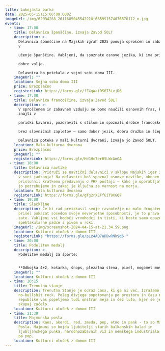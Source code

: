 ```yaml
---
title: Luknjasta barka
date: 2025-05-15T15:00:00.000Z
imageUrl: /img/62034268_2611685045542218_665991574676570112_n.jpg
events:
  - time: 17:00
    title: Delavnica španščine, izvaja Zavod ŠOLT
    description: >-
      Delavnica španščine na Majskih igrah 2025 ponuja sproščen in zabaven uvod
      v

      učenje španščine. Vabljeni, da spoznate osnove jezika, ki ima pridih sonca, ritma in

      dobre volje.

      Delavnica bo potekala v sejni sobi doma III.
    imageUrl: ""
    location: Sejna soba doma III
    price: Brezplačno
    registerLink: https://forms.gle/fZ4qWatDS673LvjD6
  - time: 17:00
    title: Delavnica francoščine, izvaja Zavod ŠOLT
    description: >-
      V sproščenem in zabavnem vzdušju se bomo naučili osnovnih fraz, kako se
      znajti v

      pariški kavarni, pozdraviti s stilom in spoznali drobce francoske kulture. Brez stresa,

      brez slovničnih zapletov – samo dober jezik, dobra družba in ščepec joie de vivre.

      Delavnica poteka v mali kulturni dvorani, izvaja jo Zavod ŠOLT.
    location: Mala kulturna dvorana
    price: Brezplačno
    imageUrl: ""
    registerLink: https://forms.gle/HdGHc7erH5LWcAnGA
  - time: 18:00
    title: Delavnica navtike
    description: Pridruži se navtični delavnici v sklopu Majskih iger 2025 in zapluj
      v svet jadranja! Na delavnici boš spoznal osnove navtike, obenem pa
      prisluhnil kratkemu predavanju o VHF postaji – kako jo uporabljati, kdaj
      jo potrebujemo in zakaj je ključna za varnost na morju.
    location: Mala kulturna dvorana
    registerLink: https://forms.gle/gTg2rXEFfGiT9XGQ7
  - time: 19:00
    title: Slackline
    description: Če bi rad preizkusil svoje ravnotežje na malo drugačen način ali pa
      prišel pokazat sosedom svoje neverjetne sposobnosti, je to prava delavnica
      zate. Vabljeni vsi bodoči vrvohodci in tisti, ki boste samo opazovali
      spektakularne padce s pivom u roki.
    imageUrl: /img/screenshot-2024-04-15-at-21.34.59.png
    location: Kulturni otoček z domom III
    registerLink: "https://forms.gle/pLz4AQ7aDDwRNk9q6 "
  - time: 20:00
    title: Podelitev medalj
    description: >-
      Podelitev medalj za športe: 


      **Odbojka 4+2, košarka, šnops, plezalna stena, pixel, nogomet moški, nogomet ženske, pikado, tarok, bowling.**
    imageUrl: ""
    location: Kulturni otoček z domom III
  - time: 20:15
    title: Trenutno stanje
    description: Trenutno Stanje je odraz časa, ki ga ni več. Izražamo ga skozi
      no-bullshit rock. Poleg divjega popotovanja po prostoru in času naše bivše
      republike vas popeljemo tudi onstran meja in čez lužo, kjer se je vse
      skupaj začelo.
    location: Kulturni otoček z domom III
  - time: 21:30
    title: Majmunska posla
    description: Kaos, akordi, red, zmeda, pop, etno in pank - to so Majmunska
      Posla. Majmuni so bojda ljubitelji starih balkanskih balad in
      ljubljanskega punka, narodnozabavnih viž in nemškega industriala, igrajo
      pa pop.
    location: Kulturni otoček z domom III
---
```

